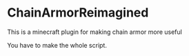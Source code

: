 # ChainArmorReimagined
This is a minecraft plugin for making chain armor more useful

You have to make the whole script.
